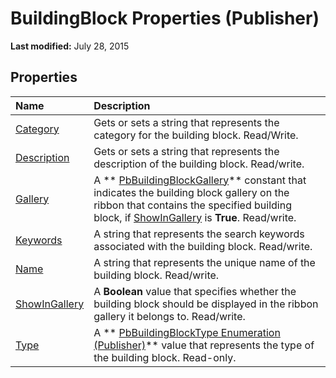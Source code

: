 
# BuildingBlock Properties (Publisher)

 **Last modified:** July 28, 2015


## Properties



|**Name**|**Description**|
|:-----|:-----|
| [Category](b2ae4f7f-46f9-7933-3a36-cb8751f99ae5.md)|Gets or sets a string that represents the category for the building block. Read/Write.|
| [Description](de78c9b6-25a8-c92c-0523-6b00ef932b06.md)|Gets or sets a string that represents the description of the building block. Read/write.|
| [Gallery](ed6941ae-8c59-7c11-226b-e673b8c1363c.md)|A  ** [PbBuildingBlockGallery](e8fc3a1a-d5cc-42e8-9746-86fe849f8169.md)** constant that indicates the building block gallery on the ribbon that contains the specified building block, if [ShowInGallery](d32d5caa-d242-7936-a4da-4429f6343015.md) is **True**. Read/write.|
| [Keywords](4b18c344-a771-6d83-aff9-874f2bbf9163.md)|A string that represents the search keywords associated with the building block. Read/write.|
| [Name](2aaa1f16-2379-1f63-8f4f-c08026e69e1a.md)|A string that represents the unique name of the building block. Read/write.|
| [ShowInGallery](d32d5caa-d242-7936-a4da-4429f6343015.md)|A  **Boolean** value that specifies whether the building block should be displayed in the ribbon gallery it belongs to. Read/write.|
| [Type](34127cf2-11c1-b43c-e5d8-fc610abb18a7.md)|A  ** [PbBuildingBlockType Enumeration (Publisher)](1649f910-ee57-455e-a486-1f7d0181ecb5.md)** value that represents the type of the building block. Read-only.|
